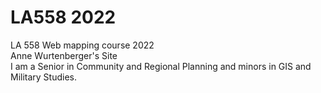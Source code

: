 # LA558 2022
LA 558 Web mapping course 2022  
Anne Wurtenberger's Site  
I am a Senior in Community and Regional Planning and minors in GIS and Military Studies.  
